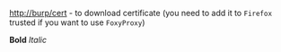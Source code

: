 [http://burp/cert](http://burp/cert) - to download certificate (you need to add it to `Firefox` trusted if you want to use `FoxyProxy`)

**Bold**
*Italic*
